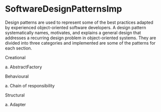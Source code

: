 # SoftwareDesignPatternsImp

Design patterns are used to represent some of the best practices adapted by experienced object-oriented software developers. A design pattern systematically names, motivates, and explains a general design that addresses a recurring design problem in object-oriented systems. They are divided into three categories and implemented are some of the patterns for each section.

Creational

a. AbstractFactory

Behavioural

a. Chain of responsibility

Structural

a. Adapter
